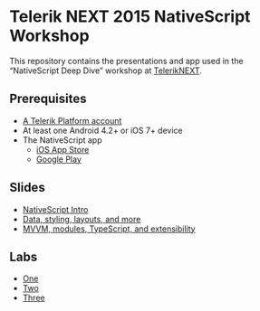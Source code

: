 # Telerik NEXT 2015 NativeScript Workshop

This repository contains the presentations and app used in the “NativeScript Deep Dive” workshop at [TelerikNEXT](http://teleriknext.com/).

## Prerequisites

* [A Telerik Platform account](https://platform.telerik.com)
* At least one Android 4.2+ or iOS 7+ device
* The NativeScript app
	* [iOS App Store](https://itunes.apple.com/us/app/nativescript/id882561588?mt=8)
	* [Google Play](https://play.google.com/store/apps/details?id=com.telerik.NativeScript&hl=en)

## Slides

* [NativeScript Intro](1-intro/intro.pdf)
* [Data, styling, layouts, and more]()
* [MVVM, modules, TypeScript, and extensibility]()

## Labs

* [One]()
* [Two]()
* [Three]()
